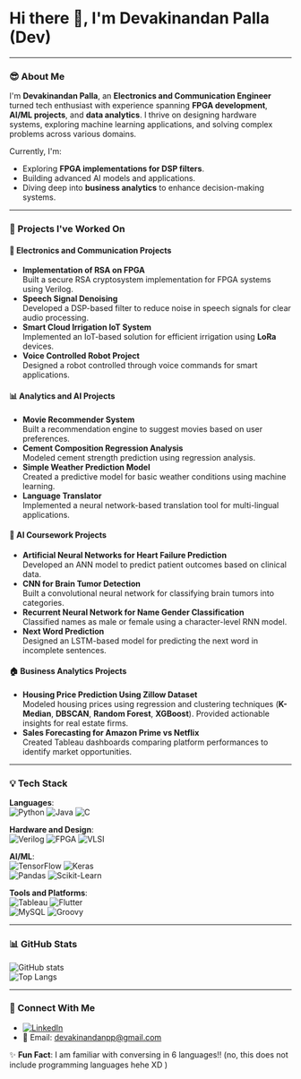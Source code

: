 # Hi there 👋, I'm Devakinandan Palla (Dev)

---

### 😎 About Me  
I'm **Devakinandan Palla**, an **Electronics and Communication Engineer** turned tech enthusiast with experience spanning **FPGA development**, **AI/ML projects**, and **data analytics**. I thrive on designing hardware systems, exploring machine learning applications, and solving complex problems across various domains.  

Currently, I'm:  
- Exploring **FPGA implementations for DSP filters**.  
- Building advanced AI models and applications.  
- Diving deep into **business analytics** to enhance decision-making systems.

---

### 🚀 Projects I've Worked On  

#### **🔧 Electronics and Communication Projects**
- **Implementation of RSA on FPGA**  
  Built a secure RSA cryptosystem implementation for FPGA systems using Verilog.  
- **Speech Signal Denoising**  
  Developed a DSP-based filter to reduce noise in speech signals for clear audio processing.  
- **Smart Cloud Irrigation IoT System**  
  Implemented an IoT-based solution for efficient irrigation using **LoRa** devices.  
- **Voice Controlled Robot Project**  
  Designed a robot controlled through voice commands for smart applications.  

#### **📊 Analytics and AI Projects**
- **Movie Recommender System**  
  Built a recommendation engine to suggest movies based on user preferences.  
- **Cement Composition Regression Analysis**  
  Modeled cement strength prediction using regression analysis.  
- **Simple Weather Prediction Model**  
  Created a predictive model for basic weather conditions using machine learning.  
- **Language Translator**  
  Implemented a neural network-based translation tool for multi-lingual applications.  

#### **🧠 AI Coursework Projects**
- **Artificial Neural Networks for Heart Failure Prediction**  
  Developed an ANN model to predict patient outcomes based on clinical data.  
- **CNN for Brain Tumor Detection**  
  Built a convolutional neural network for classifying brain tumors into categories.  
- **Recurrent Neural Network for Name Gender Classification**  
  Classified names as male or female using a character-level RNN model.  
- **Next Word Prediction**  
  Designed an LSTM-based model for predicting the next word in incomplete sentences.  

#### **🏠 Business Analytics Projects**
- **Housing Price Prediction Using Zillow Dataset**  
  Modeled housing prices using regression and clustering techniques (**K-Median**, **DBSCAN**, **Random Forest**, **XGBoost**). Provided actionable insights for real estate firms.  
- **Sales Forecasting for Amazon Prime vs Netflix**  
  Created Tableau dashboards comparing platform performances to identify market opportunities.

---

### 💡 Tech Stack  
**Languages**:  
![Python](https://img.shields.io/badge/Python-3776AB?style=flat&logo=python&logoColor=white) ![Java](https://img.shields.io/badge/Java-007396?style=flat&logo=java&logoColor=white) ![C](https://img.shields.io/badge/C-00599C?style=flat&logo=c&logoColor=white)  

**Hardware and Design**:  
![Verilog](https://img.shields.io/badge/Verilog-EB9A18?style=flat) ![FPGA](https://img.shields.io/badge/FPGA-00599C?style=flat) ![VLSI](https://img.shields.io/badge/VLSI-0064A5?style=flat)  

**AI/ML**:  
![TensorFlow](https://img.shields.io/badge/TensorFlow-FF6F00?style=flat&logo=tensorflow&logoColor=white) ![Keras](https://img.shields.io/badge/Keras-D00000?style=flat&logo=keras&logoColor=white)  
![Pandas](https://img.shields.io/badge/Pandas-150458?style=flat&logo=pandas&logoColor=white) ![Scikit-Learn](https://img.shields.io/badge/Scikit%20Learn-F7931E?style=flat&logo=scikit-learn&logoColor=white)  

**Tools and Platforms**:  
![Tableau](https://img.shields.io/badge/Tableau-E97627?style=flat&logo=tableau&logoColor=white) ![Flutter](https://img.shields.io/badge/Flutter-02569B?style=flat&logo=flutter&logoColor=white)  
![MySQL](https://img.shields.io/badge/MySQL-00000F?style=flat&logo=mysql&logoColor=white) ![Groovy](https://img.shields.io/badge/Groovy-4298B8?style=flat&logo=groovy&logoColor=white)  

---

### 📊 GitHub Stats  
![GitHub stats](https://github-readme-stats.vercel.app/api?username=devaki264&show_icons=true&theme=radical)  
![Top Langs](https://github-readme-stats.vercel.app/api/top-langs/?username=devaki264&layout=compact&theme=radical)  

---

### 🌟 Connect With Me  
- [![LinkedIn](https://img.shields.io/badge/LinkedIn-0077B5?style=flat&logo=linkedin&logoColor=white)](https://linkedin.com/in/your-profile)  
- 📧 Email: [devakinandanpp@gmail.com](mailto:youremail@example.com)

✨ **Fun Fact**: I am familiar with conversing in 6 languages!! (no, this does not include programming languages hehe XD )
